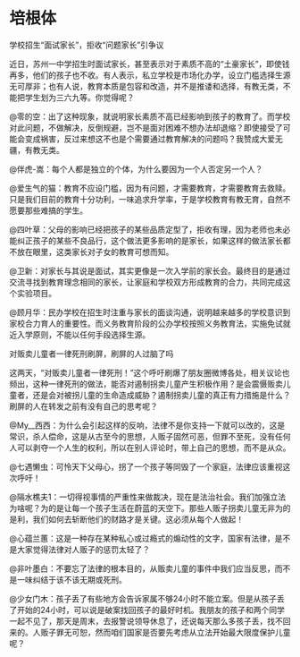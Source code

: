 # 培根体

学校招生“面试家长”，拒收“问题家长”引争议 

近日，苏州一中学招生时面试家长，甚至表示对于素质不高的“土豪家长”，即使钱再多，他们的孩子也不收。有人表示，私立学校是市场化办学，设立门槛选择生源无可厚非；也有人说，教育本质是包容和改造，并不是推诿和选择，有教无类，不能把学生划为三六九等。你觉得呢？ 

@零的空：出了这种现象，就说明家长素质不高已经影响到孩子的教育了。而学校对此问题，不做解决，反倒规避，岂不是面对困难不想办法却退缩？即使接受了可能会变成祸害，反过来想这不也是个需要通过教育解决的问题吗？我赞成大爱无疆，有教无类。 

@伴虎-嵩：每个人都是独立的个体，为什么要因为一个人否定另一个人？ 

@爱生气的猫：教育不应设门槛，因为有问题，才需要教育，才需要教育去救赎。只是我们目前的教育十分功利，一味追求升学率，于是学校教育有教无育，自然不愿要那些难搞的学生。 

@四叶草：父母的影响已经把孩子的某些品质定型了，拒收有理，因为老师也未必能纠正孩子的某些不良品行，这个做法更多影响的是家长，如果这样的做法家长都不放在眼里，这类家长对子女的教育可想而知。 

@卫新：对家长与其说是面试，其实更像是一次入学前的家长会。最终目的是通过交流寻找到教育理念相同的家长，让家庭和学校双方形成教育的合力，共同完成这个实验项目。 

@顾月华：民办学校在招生时注重与家长的面谈沟通，说明越来越多的学校意识到家校合力育人的重要性。而义务教育阶段的公办学校按照义务教育法，实施免试就近入学原则，不能以任何手段选择生源。 

对贩卖儿童者一律死刑刷屏，刷屏的人过脑了吗 

这两天，“对贩卖儿童者一律死刑！”这个呼吁刷爆了朋友圈微博各处，相关议论也频出，这种一律死刑的做法，能否对遏制拐卖儿童产生积极作用？是会震慑贩卖儿童者，还是会对被拐儿童的生命造成威胁？遏制拐卖儿童的真正有力措施是什么？刷屏的人在转发之前有没有自己的思考呢？ 

@My__西西：为什么会引起这样的反响，法律不是你支持一下就可以改的，这是常识，杀人偿命，这是从古至今的思想，人贩子固然可恶，但罪不至死，没有任何人可以剥夺一个人生的权利，所以在别人评论时，带上自己的思想，而不是从众。 

@七遇懒虫：可怜天下父母心，拐了一个孩子等同毁了一个家庭，法律应该重视这次呼吁！ 

@隔水樵夫1：一切得视事情的严重性来做裁决，现在是法治社会。我们加强立法为啥呢？为的是让每一个孩子生活在蔚蓝的天空下。那些人贩子拐卖儿童无非为的是利，我们如何去斩断他们的财路才是关键。这必须从每个人做起！ 

@心蕴兰蕙：这是一种存在某种私心或过瘾式的煽动性的文字，国家有法律，是不是大家觉得法律对人贩子的惩罚太轻了？ 

@非叶墨白：不要忘了法律的根本目的，从贩卖儿童的事件中我们应当反思，而不是一味纠结于该不该无期或死刑。 

@少女门木：孩子丢了有些地方会告诉家属不够24小时不能立案。但是从孩子丢了开始的24小时，可以说是破案找回孩子的最好时机。我朋友的孩子和两个同学一起不见了，那天是周末，去报警说领导休息了，还说每天那么多孩子丢，找不回来的。人贩子罪无可恕，然而咱们国家是否要先考虑从立法开始最大限度保护儿童呢？